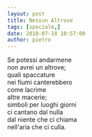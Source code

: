 ```yaml
---
layout: post
title: Nessun Altrove
tags: [speciale,]
date: 2010-07-18 10:57:00
author: pietro
---
```

Se potessi andarmene<br/>non avrei un altrove;<br/>quali spaccature<br/>nei fiumi canterebbero<br/>come lacrime<br/>altre macerie;<br/>simboli per luoghi giorni<br/>ci cantano dal nulla<br/>dal niente che ci chiama<br/>nell'aria che ci culla.
